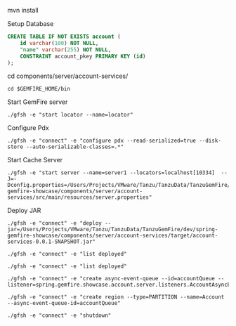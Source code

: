 mvn install



Setup Database

```sql
CREATE TABLE IF NOT EXISTS account (
	id varchar(100) NOT NULL,
	"name" varchar(255) NOT NULL,
	CONSTRAINT account_pkey PRIMARY KEY (id)
);

```


cd components/server/account-services/

```shell
cd $GEMFIRE_HOME/bin
```

Start GemFire server

```shell
./gfsh -e "start locator --name=locator"
```

Configure Pdx

```shell
./gfsh -e "connect" -e "configure pdx --read-serialized=true --disk-store --auto-serializable-classes=.*"
```

Start Cache Server
```shell
./gfsh -e "start server --name=server1 --locators=localhost[10334]  --J=-Dconfig.properties=/Users/Projects/VMware/Tanzu/TanzuData/TanzuGemFire/dev/spring-gemfire-showcase/components/server/account-services/src/main/resources/server.properties"
```

Deploy JAR

```shell
./gfsh -e "connect" -e "deploy --jar=/Users/Projects/VMware/Tanzu/TanzuData/TanzuGemFire/dev/spring-gemfire-showcase/components/server/account-services/target/account-services-0.0.1-SNAPSHOT.jar"
```

```shell
./gfsh -e "connect" -e "list deployed"
```

```shell
./gfsh -e "connect" -e "list deployed"
```

```shell
./gfsh -e "connect" -e "create async-event-queue --id=accountQueue --listener=spring.gemfire.showcase.account.server.listeners.AccountAsyncEventListener"
```

```shell
./gfsh -e "connect" -e "create region --type=PARTITION --name=Account --async-event-queue-id=accountQueue"
```


```shell
./gfsh -e "connect" -e "shutdown"
```